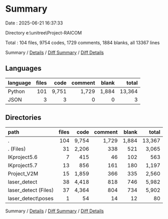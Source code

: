 # Summary

Date : 2025-06-21 16:37:33

Directory e:\\unitree\\Project-RAICOM

Total : 104 files,  9754 codes, 1729 comments, 1884 blanks, all 13367 lines

Summary / [Details](details.md) / [Diff Summary](diff.md) / [Diff Details](diff-details.md)

## Languages
| language | files | code | comment | blank | total |
| :--- | ---: | ---: | ---: | ---: | ---: |
| Python | 101 | 9,751 | 1,729 | 1,884 | 13,364 |
| JSON | 3 | 3 | 0 | 0 | 3 |

## Directories
| path | files | code | comment | blank | total |
| :--- | ---: | ---: | ---: | ---: | ---: |
| . | 104 | 9,754 | 1,729 | 1,884 | 13,367 |
| . (Files) | 31 | 2,206 | 338 | 521 | 3,065 |
| IKproject5.6 | 7 | 415 | 46 | 102 | 563 |
| IKproject5.7 | 13 | 856 | 161 | 180 | 1,197 |
| Project_V2M | 15 | 1,859 | 366 | 335 | 2,560 |
| laser_detect | 38 | 4,418 | 818 | 746 | 5,982 |
| laser_detect (Files) | 37 | 4,364 | 804 | 734 | 5,902 |
| laser_detect\\poses | 1 | 54 | 14 | 12 | 80 |

Summary / [Details](details.md) / [Diff Summary](diff.md) / [Diff Details](diff-details.md)